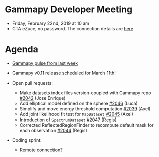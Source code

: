 # Gammapy Developer Meeting

* Friday, February 22nd, 2019 at 10 am
* CTA eZuce, no password.  The connection details are [here](../ezuce.txt)

# Agenda

* [Gammapy pulse from last week](https://github.com/gammapy/gammapy/pulse)
* Gammapy v0.11 release scheduled for March 11th!
* Open pull requests:

    - Make datasets index files version-coupled with Gammapy repo [#2042](https://github.com/gammapy/gammapy/pull/2042) (Jose Enrique)
    - Add elliptical model defined on the sphere [#2046](https://github.com/gammapy/gammapy/pull/2046) (Luca)
    - Simplify and move energy threshold computation [#2039](https://github.com/gammapy/gammapy/pull/2039) (Axel)
    - Add joint likelihood fit test for `MapDataset` [#2045](https://github.com/gammapy/gammapy/pull/2045) (Axel)
    - Introduction of `SpectrumDataset` [#2047](https://github.com/gammapy/gammapy/pull/2047) (Regis)
    - Corrected ReflectedRegionFinder to recompute default mask for each observation [#2044](https://github.com/gammapy/gammapy/pull/2044) (Regis)
    
* Coding sprint:
    
    - Remote connection?
 

